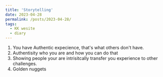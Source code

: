 ```yaml
---
title: 'Storytelling'
date: 2023-04-28
permalink: /posts/2023-04-28/
tags:
  - KK wesite
  - diary
---
```


1. You have Authentic expecience, that's what others don't have.
2. Authentisity who you are and how you can do that
3. Showing people your are intrisitcally transfer you experience to other challenges.
4. Golden nuggets
